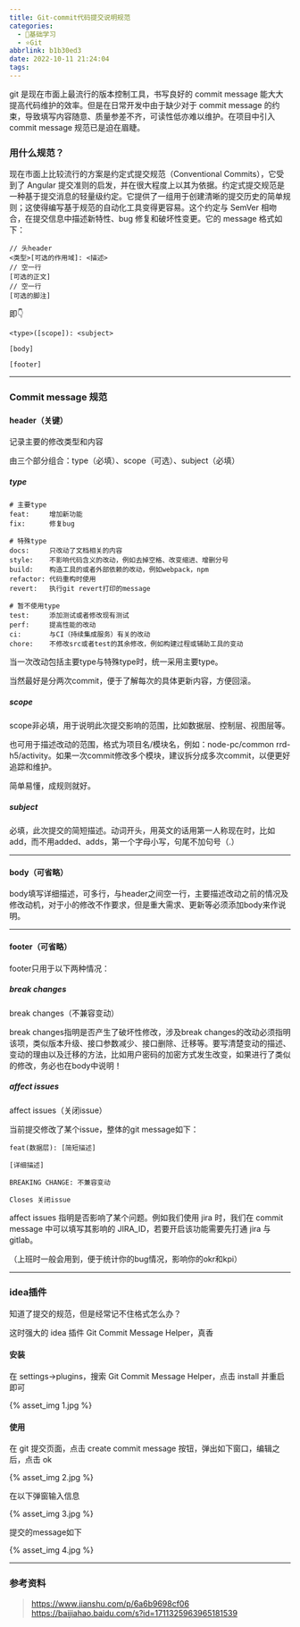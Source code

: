 ```yaml
---
title: Git-commit代码提交说明规范
categories:
  - 🌙基础学习
  - ⭐Git
abbrlink: b1b30ed3
date: 2022-10-11 21:24:04
tags:
---
```


git 是现在市面上最流行的版本控制工具，书写良好的 commit message 能大大提高代码维护的效率。但是在日常开发中由于缺少对于 commit message 的约束，导致填写内容随意、质量参差不齐，可读性低亦难以维护。在项目中引入 commit message 规范已是迫在眉睫。

### 用什么规范？

现在市面上比较流行的方案是约定式提交规范（Conventional Commits），它受到了 Angular 提交准则的启发，并在很大程度上以其为依据。约定式提交规范是一种基于提交消息的轻量级约定。它提供了一组用于创建清晰的提交历史的简单规则；这使得编写基于规范的自动化工具变得更容易。这个约定与 SemVer 相吻合，在提交信息中描述新特性、bug 修复和破坏性变更。它的 message 格式如下：

```
// 头header
<类型>[可选的作用域]: <描述>
// 空一行
[可选的正文]
// 空一行
[可选的脚注]
```

即👇

```
<type>([scope]): <subject> 

[body]

[footer]
```

<!--more-->

***

### Commit message 规范

#### header（关键）

记录主要的修改类型和内容

由三个部分组合：type（必填）、scope（可选）、subject（必填）

##### type

```
# 主要type
feat:     增加新功能
fix:      修复bug

# 特殊type
docs:     只改动了文档相关的内容
style:    不影响代码含义的改动，例如去掉空格、改变缩进、增删分号
build:    构造工具的或者外部依赖的改动，例如webpack，npm
refactor: 代码重构时使用
revert:   执行git revert打印的message

# 暂不使用type
test:     添加测试或者修改现有测试
perf:     提高性能的改动
ci:       与CI（持续集成服务）有关的改动
chore:    不修改src或者test的其余修改，例如构建过程或辅助工具的变动
```

当一次改动包括主要type与特殊type时，统一采用主要type。

当然最好是分两次commit，便于了解每次的具体更新内容，方便回滚。

##### scope

scope非必填，用于说明此次提交影响的范围，比如数据层、控制层、视图层等。

也可用于描述改动的范围，格式为项目名/模块名，例如：node-pc/common rrd-h5/activity。如果一次commit修改多个模块，建议拆分成多次commit，以便更好追踪和维护。

简单易懂，成规则就好。

##### subject

必填，此次提交的简短描述。动词开头，用英文的话用第一人称现在时，比如add，而不用added、adds，第一个字母小写，句尾不加句号（.）

***

#### body（可省略）

body填写详细描述，可多行，与header之间空一行，主要描述改动之前的情况及修改动机，对于小的修改不作要求，但是重大需求、更新等必须添加body来作说明。

***

#### footer（可省略）

footer只用于以下两种情况：

##### break changes

break changes（不兼容变动）

break changes指明是否产生了破坏性修改，涉及break changes的改动必须指明该项，类似版本升级、接口参数减少、接口删除、迁移等。要写清楚变动的描述、变动的理由以及迁移的方法，比如用户密码的加密方式发生改变，如果进行了类似的修改，务必也在body中说明！

##### affect issues

affect issues（关闭issue）

当前提交修改了某个issue，整体的git message如下：

```
feat(数据层): [简短描述]

[详细描述]

BREAKING CHANGE: 不兼容变动

Closes 关闭issue
```

affect issues 指明是否影响了某个问题。例如我们使用 jira 时，我们在 commit message 中可以填写其影响的 JIRA_ID，若要开启该功能需要先打通 jira 与 gitlab。

（上班时一般会用到，便于统计你的bug情况，影响你的okr和kpi）

***

### idea插件

知道了提交的规范，但是经常记不住格式怎么办？

这时强大的 idea 插件 Git Commit Message Helper，真香

#### 安装

在 settings->plugins，搜索 Git Commit Message Helper，点击 install 并重启即可

{% asset_img 1.jpg %}

#### 使用

在 git 提交页面，点击 create commit message 按钮，弹出如下窗口，编辑之后，点击 ok

{% asset_img 2.jpg %}

在以下弹窗输入信息

{% asset_img 3.jpg %}

提交的message如下

{% asset_img 4.jpg %}

***

### 参考资料

> <https://www.jianshu.com/p/6a6b9698cf06>
> <https://baijiahao.baidu.com/s?id=1711325963965181539>
